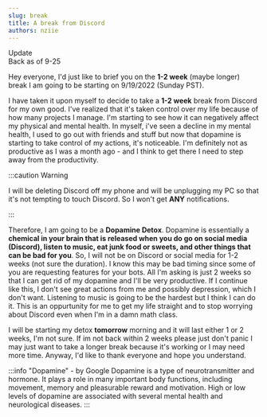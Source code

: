 ```yaml
---
slug: break
title: A break from Discord
authors: nziie
---
```


<div className="box blurple animation no-background">
<div className="title">
Update
</div>
Back as of 9-25
</div>

Hey everyone, I'd just like to brief you on the **1-2 week** (maybe longer) break I am going to be starting on 9/19/2022 (Sunday PST). 

I have taken it upon myself to decide to take a **1-2 week** break from Discord for my own good. I've realized that it's taken control over my life because of how many projects I manage. I'm starting to see how it can negatively affect my physical and mental health. In myself, i've seen a decline in my mental health, I used to go out with friends and stuff but now that dopamine is starting to take control of my actions, it's noticeable. I'm definitely not as productive as I was a month ago - and I think to get there I need to step away from the productivity. 

:::caution Warning

I will be deleting Discord off my phone and will be unplugging my PC so that it's not tempting to touch Discord. So I won't get **ANY** notifications.

:::

Therefore, I am going to be a **Dopamine Detox**. Dopamine is essentially a __chemical in your brain that is released when you do go on social media (Discord), listen to music, eat junk food or sweets, and other things that can be bad for you__. So, I will not be on Discord or social media for 1-2 weeks (not sure the duration). I know this may be bad timing since some of you are requesting features for your bots. All I'm asking is just 2 weeks so that I can get rid of my dopamine and I'll be very productive. If I continue like this, I don't see great actions from me and possibly depression, which I don't want. Listening to music is going to be the hardest but I think I can do it. This is an oppurtunity for me to get my life straight and to stop worrying about Discord even when I'm in a damn math class.

I will be starting my detox **tomorrow** morning and it will last either 1 or 2 weeks, I'm not sure. If im not back within 2 weeks please just don't panic I may just want to take a longer break because it's working or I may need more time. Anyway, I'd like to thank everyone and hope you understand.

:::info "Dopamine" - by Google
Dopamine is a type of neurotransmitter and hormone. It plays a role in many important body functions, including movement, memory and pleasurable reward and motivation. High or low levels of dopamine are associated with several mental health and neurological diseases.
:::